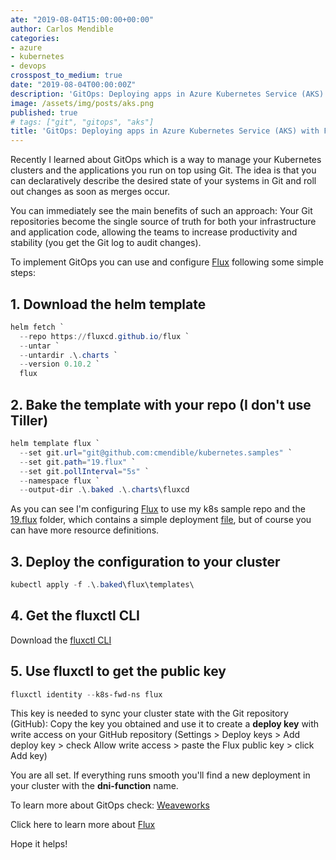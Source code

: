```yaml
---
ate: "2019-08-04T15:00:00+00:00"
author: Carlos Mendible
categories:
- azure
- kubernetes
- devops
crosspost_to_medium: true
date: "2019-08-04T00:00:00Z"
description: 'GitOps: Deploying apps in Azure Kubernetes Service (AKS) with Flux'
image: /assets/img/posts/aks.png
published: true
# tags: ["git", "gitops", "aks"]
title: 'GitOps: Deploying apps in Azure Kubernetes Service (AKS) with Flux'
---
```


Recently I learned about GitOps which is a way to manage your Kubernetes clusters and the applications you run on top using Git. The idea is that you can declaratively describe the desired state of your systems in Git and roll out changes as soon as merges occur.

You can immediately see the main benefits of such an approach: Your Git repositories become the single source of truth for both your infrastructure and application code, allowing the teams to increase productivity and stability (you get the Git log to audit changes).

To implement GitOps you can use and configure [Flux](https://docs.fluxcd.io/en/latest/) following some simple steps:

## 1. Download the helm template

``` powershell
helm fetch `
  --repo https://fluxcd.github.io/flux `
  --untar `
  --untardir .\.charts `
  --version 0.10.2 `
  flux
```

## 2. Bake the template with your repo (I don't use Tiller)

``` powershell
helm template flux `
  --set git.url="git@github.com:cmendible/kubernetes.samples" `
  --set git.path="19.flux" `
  --set git.pollInterval="5s" `
  --namespace flux `
  --output-dir .\.baked .\.charts\fluxcd
```

As you can see I'm configuring [Flux](https://docs.fluxcd.io/en/latest/) to use my k8s sample repo and the [19.flux](https://github.com/cmendible/kubernetes.samples/tree/master/19.flux) folder, which contains a simple deployment [file](https://github.com/cmendible/kubernetes.samples/blob/master/19.flux/dni-function.yaml), but of course you can have more resource definitions.

## 3. Deploy the configuration to your cluster

``` powershell
kubectl apply -f .\.baked\flux\templates\
```

## 4. Get the fluxctl CLI

Download the [fluxctl CLI](https://github.com/fluxcd/flux/releases/tag/1.13.2)

## 5. Use fluxctl to get the public key

``` powershell
fluxctl identity --k8s-fwd-ns flux
```

This key is needed to sync your cluster state with the Git repository (GitHub): Copy the key you obtained and use it to create a **deploy key** with write access on your GitHub repository (Settings > Deploy keys > Add deploy key > check Allow write access > paste the Flux public key > click Add key)

You are all set. If everything runs smooth you'll find a new deployment in your cluster with the **dni-function** name.

To learn more about GitOps check: [Weaveworks](https://www.weave.works/technologies/gitops/)

Click here to learn more about [Flux](https://docs.fluxcd.io/en/latest/)

Hope it helps!